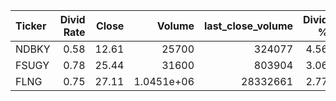 | Ticker   |   Divid Rate |   Close |         Volume |   last_close_volume |   Divid % | 5_Days_pos   | above_SMA_50   |
|:---------|-------------:|--------:|---------------:|--------------------:|----------:|:-------------|:---------------|
| NDBKY    |         0.58 |   12.61 | 25700          |              324077 |      4.56 | False        | False          |
| FSUGY    |         0.78 |   25.44 | 31600          |              803904 |      3.06 | True         | True           |
| FLNG     |         0.75 |   27.11 |     1.0451e+06 |            28332661 |      2.77 | False        | True           |